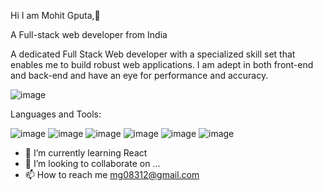 Hi I am Mohit Gputa,👏

A Full-stack web developer from India

A dedicated Full Stack Web developer with a specialized skill set that enables me to build robust web applications. I am adept in both front-end and back-end and have an eye for performance and accuracy.



![image](https://user-images.githubusercontent.com/87434625/153193615-25457331-7ad9-4ca3-ad04-3136d1c1a845.png)


Languages and Tools:

![image](https://user-images.githubusercontent.com/87434625/153200429-33996c3d-2dcb-4d03-980f-caa66a97641d.png)
![image](https://user-images.githubusercontent.com/87434625/153200709-abc6165e-7589-425d-a94e-545b74530edd.png)
![image](https://user-images.githubusercontent.com/87434625/153200737-50f90292-af64-4173-b27d-868c151388f5.png)
![image](https://user-images.githubusercontent.com/87434625/153200752-7ea93de9-1051-40f2-8bf3-59838f7f727e.png)
![image](https://user-images.githubusercontent.com/87434625/153200801-d2a01057-c85a-4dd4-862c-de3b0b5f14f1.png)
![image](https://user-images.githubusercontent.com/87434625/153200840-4c9b1349-02f9-4629-af96-be1a1de3f9c9.png)



- 🌱 I’m currently learning React
- 💞️ I’m looking to collaborate on ...
- 📫 How to reach me mg08312@gmail.com

<!---
12Mohit-Gupta/12Mohit-Gupta is a ✨ special ✨ repository because its `README.md` (this file) appears on your GitHub profile.
You can click the Preview link to take a look at your changes.
--->
